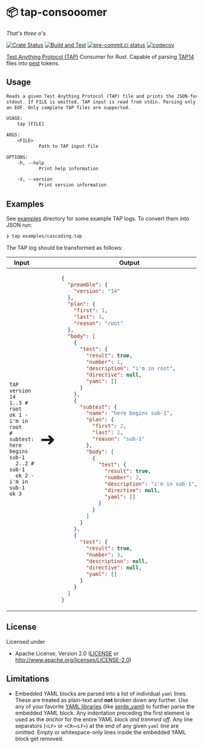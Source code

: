 # 📦 tap-consooomer

_That's three o's._

[![Crate Status](https://img.shields.io/crates/v/tap-consooomer.svg)](https://crates.io/crates/tap-consooomer) [![Build and Test](https://github.com/ChiefGokhlayeh/tap-consooomer/actions/workflows/build_and_test.yaml/badge.svg)](https://github.com/ChiefGokhlayeh/tap-consooomer/actions/workflows/build_and_test.yaml) [![pre-commit.ci status](https://results.pre-commit.ci/badge/github/ChiefGokhlayeh/tap-consooomer/main.svg)](https://results.pre-commit.ci/latest/github/ChiefGokhlayeh/tap-consooomer/main) [![codecov](https://codecov.io/gh/ChiefGokhlayeh/tap-consooomer/branch/main/graph/badge.svg?token=0WTJX09WD8)](https://codecov.io/gh/ChiefGokhlayeh/tap-consooomer)

[Test Anything Protocol (TAP)](https://testanything.org/) Consumer for Rust. Capable of parsing [TAP14](https://testanything.org/tap-version-14-specification.html) files into [pest](https://github.com/pest-parser/pest) tokens.

## Usage

```txt
Reads a given Test Anything Protocol (TAP) file and prints the JSON-formatted parser result to
stdout. If FILE is omitted, TAP input is read from stdin. Parsing only comences after encountering
an EOF. Only complete TAP files are supported.

USAGE:
    tap [FILE]

ARGS:
    <FILE>
            Path to TAP input file

OPTIONS:
    -h, --help
            Print help information

    -V, --version
            Print version information
```

## Examples

See [examples](examples) directory for some example TAP logs. To convert them into JSON run:

```sh
❯ tap examples/cascading.tap
```

The TAP log should be transformed as follows:

<div align="center">
<table>
<thead>
<tr>
<th>Input</th>
<th></th>
<th>Output</th>
</tr>
</thead>
<tbody>
<tr align="left">
<td>

```tap
TAP version 14
1..3 # root
ok 1 - i'm in root
# subtest: here begins sub-1
  2..2 # sub-1
  ok 2 - i'm in sub-1
ok 3
```

</td>
<td>
<font size="50pt">➜</font>
</td>
<td>

```json
{
  "preamble": {
    "version": "14"
  },
  "plan": {
    "first": 1,
    "last": 3,
    "reason": "root"
  },
  "body": [
    {
      "test": {
        "result": true,
        "number": 1,
        "description": "i'm in root",
        "directive": null,
        "yaml": []
      }
    },
    {
      "subtest": {
        "name": "here begins sub-1",
        "plan": {
          "first": 2,
          "last": 2,
          "reason": "sub-1"
        },
        "body": [
          {
            "test": {
              "result": true,
              "number": 2,
              "description": "i'm in sub-1",
              "directive": null,
              "yaml": []
            }
          }
        ]
      }
    },
    {
      "test": {
        "result": true,
        "number": 3,
        "description": null,
        "directive": null,
        "yaml": []
      }
    }
  ]
}
```

</td>
</tr>
</tbody>
</table>
</div>

## License

Licensed under

- Apache License, Version 2.0
  ([LICENSE](LICENSE) or <http://www.apache.org/licenses/LICENSE-2.0>)

## Limitations

- Embedded YAML blocks are parsed into a list of individual `yaml` lines. These are treated as plain-text and **not** broken down any further. Use any of your favorite [YAML libraries](https://crates.io/search?q=yaml) (like [serde_yaml](https://crates.io/crates/serde_yaml)) to further parse the embedded YAML block. Any indentation preceding the first element is used as the _anchor_ for the entire YAML block _and trimmed off_. Any line separators (`<LF>` or `<CR><LF>`) at the end of any given `yaml` line are omitted. Empty or whitespace-only lines inside the embedded YAML block get removed.
